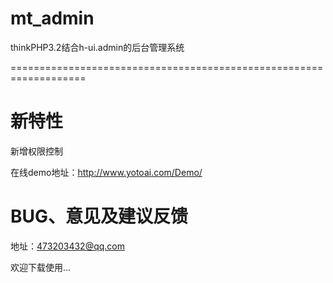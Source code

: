 # mt_admin
thinkPHP3.2结合h-ui.admin的后台管理系统

===================================================================

# 新特性
新增权限控制

在线demo地址：<a src="http://www.yotoai.com/Demo/" target='_blank'>http://www.yotoai.com/Demo/</a>

# BUG、意见及建议反馈
地址：473203432@qq.com

欢迎下载使用...